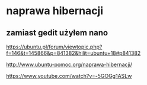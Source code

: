  # naprawa hibernacji 
 ## zamiast gedit użyłem nano

  https://ubuntu.pl/forum/viewtopic.php?f=146&t=145866&p=841382&hilit=ubuntu+18#p841382
  
  http://www.ubuntu-pomoc.org/naprawa-hibernacji/
  
  https://www.youtube.com/watch?v=-5GOGg1ASLw

